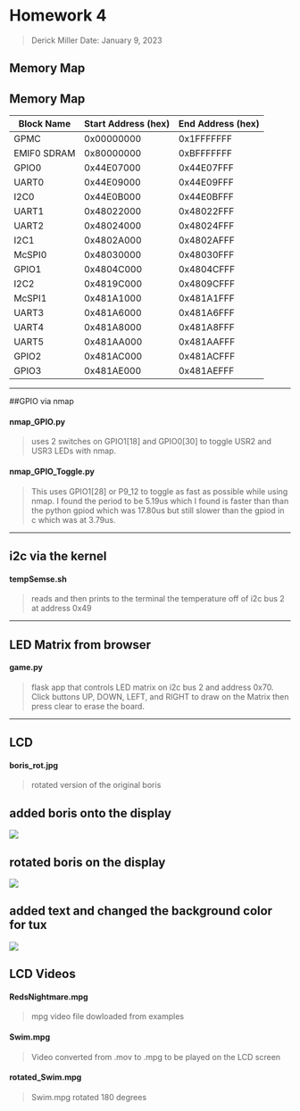# Homework 4
> Derick Miller
> Date: January 9, 2023

## Memory Map 
## Memory Map

| Block Name  | Start Address (hex)  | End Address (hex) |
|-------------|---------------|-------------|
| GPMC        | 0x00000000    | 0x1FFFFFFF  |
| EMIF0 SDRAM | 0x80000000    | 0xBFFFFFFF  |
| GPIO0       | 0x44E07000    | 0x44E07FFF  |
| UART0       | 0x44E09000    | 0x44E09FFF  |
| I2C0        | 0x44E0B000    | 0x44E0BFFF  |
| UART1       | 0x48022000    | 0x48022FFF  |
| UART2       | 0x48024000    | 0x48024FFF  |
| I2C1        | 0x4802A000    | 0x4802AFFF  |
| McSPI0      | 0x48030000    | 0x48030FFF  |
| GPIO1       | 0x4804C000    | 0x4804CFFF  |
| I2C2        | 0x4819C000    | 0x4809CFFF  |
| McSPI1      | 0x481A1000    | 0x481A1FFF  |
| UART3       | 0x481A6000    | 0x481A6FFF  |
| UART4       | 0x481A8000    | 0x481A8FFF  |
| UART5       | 0x481AA000    | 0x481AAFFF  |
| GPIO2       | 0x481AC000    | 0x481ACFFF  |
| GPIO3       | 0x481AE000    | 0x481AEFFF  |

---

##GPIO via nmap
#### nmap_GPIO.py
> uses 2 switches on GPIO1[18] and GPIO0[30] to toggle USR2 and USR3 LEDs with nmap.
#### nmap_GPIO_Toggle.py 
> This uses GPIO1[28] or P9_12 to toggle as fast as possible while using nmap. I found the period to be 5.19us which I found is faster than than the python gpiod which was 17.80us but still slower than the gpiod in c which was at 3.79us.

---

## i2c via the kernel
#### tempSemse.sh
> reads and then prints to the terminal the temperature off of i2c bus 2 at address 0x49

---

## LED Matrix from browser
#### game.py
> flask app that controls LED matrix on i2c bus 2 and address 0x70. Click buttons UP, DOWN, LEFT, and RIGHT to draw on the Matrix then press clear to erase the board.

---

## LCD 
 #### boris_rot.jpg
 > rotated version of the original boris
   
## added boris onto the display
 ![](https://github.com/prof-nuduls/ECE434-miller/blob/main/hw04/Images/image1.png) 
 ## rotated boris on the display 
 ![](https://github.com/prof-nuduls/ECE434-miller/blob/main/hw04/Images/image2.png) 
  ## added text and changed the background color for tux
 ![](https://github.com/prof-nuduls/ECE434-miller/blob/main/hw04/Images/image3.png) 
 
 ## LCD Videos 
 #### RedsNightmare.mpg 
 > mpg video file dowloaded from examples
 #### Swim.mpg 
 > Video converted from .mov to .mpg to be played on the LCD screen
 #### rotated_Swim.mpg
 > Swim.mpg rotated 180 degrees
   

